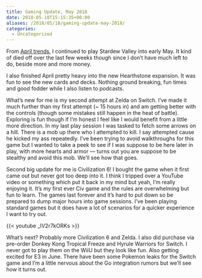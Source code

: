 ```yaml
---
title: Gaming Update, May 2018
date: 2018-05-18T15:15:35+00:00
aliases: /2018/05/18/gaming-update-may-2018/
categories:
  - Uncategorized
---
```


From [April trends][1], I continued to play Stardew Valley into early May. It kind of died off over the last few weeks though since I don&#8217;t have much left to do, beside more and more money.

I also finished April pretty heavy into the new Hearthstone expansion. It was fun to see the new cards and decks. Nothing ground breaking, fun times and good fodder while I also listen to podcasts.

What&#8217;s new for me is my second attempt at Zelda on Switch. I&#8217;ve made it much further than my first attempt (~ 15 hours in) and am getting better with the controls (though some mistakes still happen in the heat of battle). Exploring is fun though if I&#8217;m honest I feel like I would benefit from a little more direction. In my last play session I was tasked to fetch some arrows on a hill. There is a mob up there who I attempted to kill. I say attempted cause he kicked my ass repeatedly. I&#8217;ve been trying to avoid walkthroughs for this game but I wanted to take a peek to see if I was suppose to be here later in play, with more hearts and armor &#8212; turns out you are suppose to be stealthy and avoid this mob. We&#8217;ll see how that goes.

Second big update for me is Civilization 6! I bought the game when it first came out but never got too deep into it. I think I tripped over a YouTube video or something which put it back in my mind but yeah, I&#8217;m really enjoying it. It&#8217;s my first ever Civ game and the rules are overwhelming but fun to learn. The games last forever and it&#8217;s hard to put down so be prepared to dump major hours into game sessions. I&#8217;ve been playing standard games but it does have a lot of scenarios for a quicker experience I want to try out.

{{< youtube _lV2r7kORKs >}}

What&#8217;s next? Probably more Civilization 6 and Zelda. I also did purchase via pre-order Donkey Kong Tropical Freeze and Hyrule Warriors for Switch. I never got to play them on the WiiU but they look like fun. Also getting excited for E3 in June. There have been some Pokemon leaks for the Switch game and I&#8217;m a little nervous about the Go integration rumors but we&#8217;ll see how it turns out.

[1]: http://mikezornek.com/2018/04/04/gaming-update-april-2018/
